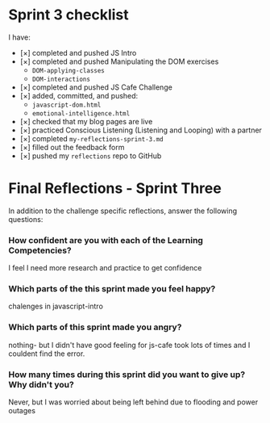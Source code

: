 # Sprint 3 checklist

I have:
- [×] completed and pushed JS Intro
- [×] completed and pushed Manipulating the DOM exercises
    - `DOM-applying-classes`
    - `DOM-interactions`
- [×] completed and pushed JS Cafe Challenge
- [×] added, committed, and pushed:
    - `javascript-dom.html` 
    - `emotional-intelligence.html` 
- [×] checked that my blog pages are live
- [×] practiced Conscious Listening (Listening and Looping) with a partner
- [×] completed `my-reflections-sprint-3.md`
- [×] filled out the feedback form
- [×] pushed my `reflections` repo to GitHub



# Final Reflections - Sprint Three 

In addition to the challenge specific reflections, answer the following questions:

### How confident are you with each of the Learning Competencies?

I feel I need more research and practice to get confidence

### Which parts of the this sprint made you feel happy?
chalenges in javascript-intro


### Which parts of this sprint made you angry?

nothing- but I didn't have good feeling for js-cafe took lots of times and I couldent find the error.

### How many times during this sprint did you want to give up? Why didn't you?
Never, but I was worried about being left behind due to flooding and power outages